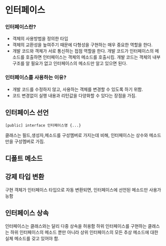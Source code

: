 # 인터페이스

### 인터페이스란?
- 객체의 사용방법을 정의한 타입
- 객체의 교환성을 높여주기 때문에 다형성을 구현하는 매우 중요한 역할을 한다.
- 개발 코드와 객체가 서로 통신하는 접점 역할을 한다. 개발 코드가 인터페이스의 메소드를 호출하면 인터페이스는 객체의 메소드를 호출시킴. 개발 코드는 객체의 내부구조를 알 필요가 없고 인터페이스의 메소드만 알고 있으면 된다.

### 인터페이스를 사용하는 이유?
- 개발 코드를 수정하지 않고, 사용하는 객체를 변경할 수 있도록 하기 위함.
- 코드 변경없이 실행 내용과 리턴값을 다양화할 수 있다는 장점을 가짐.


## 인터페이스 선언

```
[public] interface 인터페이스명 {...}
```
클래스는 필드,생성자,메소드를 구성멤버로 가지는데 비해, 인터페이스는 상수와 메소드만을 구성멤버로 가짐.

## 디폴트 메소드


## 강제 타입 변환
구현 객체가 인터페이스 타입으로 자동 변환되면, 인터페이스에 선언된 메소드만 사용가능함

## 인터페이스 상속
인터페이스는 클래스와는 달리 다중 상속을 허용함
하위 인터페이스를 구현하는 클래스는 하위 인터페이스의 메소드 뿐만 아니라 상위 인터페이스의 모든 추상 메소드에 대한 실체 메소드를 갖고 있어야 함.

